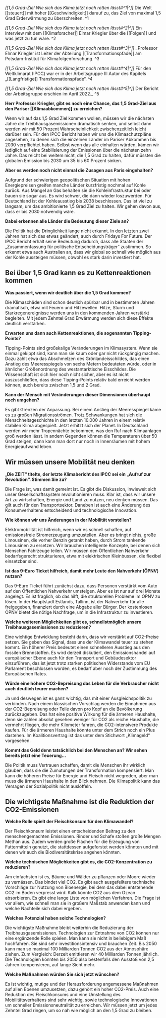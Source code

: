 *[[1,5 Grad-Ziel Wie sich das Klima jetzt noch retten lässt#^1|^]]* Die Welt [[steuert]] mit hoher [[Geschwindigkeit]] darauf zu, das Ziel von maximal 1,5 Grad Erderwärmung zu überschreiten. ^1

*[[1,5 Grad-Ziel Wie sich das Klima jetzt noch retten lässt#^2|^]]* Ein Interview mit dem [[Klimaforscher]] Elmar Kriegler über die [[Folgen]] und was jetzt zu tun wäre. ^2

 
*[[1,5 Grad-Ziel Wie sich das Klima jetzt noch retten lässt#^3|^]]* _Professor Elmar Kriegler ist Leiter der Abteilung [[Transformationspfade]] am Potsdam-Institut für Klimafolgenforschung. ^3

*[[1,5 Grad-Ziel Wie sich das Klima jetzt noch retten lässt#^4|^]]* Für den Weltklimarat (IPCC) war er in der Arbeitsgruppe III Autor des Kapitels „[[Langfristige]] Transformationspfade“. ^4

*[[1,5 Grad-Ziel Wie sich das Klima jetzt noch retten lässt#^5|^]]* Der Bericht der Arbeitsgruppe erschien im April 2022._ ^5


**Herr Professor Kriegler, gibt es noch eine Chance, das 1,5 Grad-Ziel aus den Pariser [[Klimaabkommen]] zu erreichen?**

Wenn wir auf das 1,5 Grad Ziel kommen wollen, müssen wir die nächsten Jahre die Treibhausgasemissionen dramatisch senken, und selbst dann werden wir mit 50 Prozent Wahrscheinlichkeit zwischenzeitlich leicht darüber sein. Für den IPCC Bericht haben wir uns die Klimaschutzpläne angesehen, zu denen sich die einzelnen Länder im Pariser Abkommen bis 2030 verpflichtet haben. Selbst wenn das alle einhalten würden, kämen wir lediglich auf eine Stabilisierung der Emissionen über die nächsten zehn Jahre. Das reicht bei weitem nicht, die 1,5 Grad zu halten, dafür müssten die globalen Emission bis 2030 um 35 bis 60 Prozent sinken.

**Aber es werden noch nicht einmal die Zusagen aus Paris eingehalten?**

Aufgrund der schwierigen geopolitischen Situation mit hohen Energiepreisen greifen manche Länder kurzfristig nochmal auf Kohle zurück. Aus Mangel an Gas behalten sie die Kohleinfrastruktur bei oder bauen sie sogar aus. Es wird schwer, die dann wieder loszuwerden. Für Deutschland ist der Kohleausstieg bis 2038 beschlossen. Das ist viel zu langsam, um das ambitionierte 1,5 Grad Ziel zu halten. Wir gehen davon aus, dass er bis 2030 notwendig wäre.

**Dabei erkennen alle Länder die Bedeutung dieser Ziele an?**

Die Politik hat die Dringlichkeit lange nicht erkannt. In den letzten zwei Jahren hat sich das etwas geändert, auch durch Fridays For Future. Der IPCC Bericht erhält seine Bedeutung dadurch, dass alle Staaten der „Zusammenfassung für politische Entscheidungsträger“ zustimmen. So erkennt etwa auch Australien an, dass wir global so schnell wie möglich aus der Kohle aussteigen müssen, obwohl es stark darin investiert hat.

## Bei über 1,5 Grad kann es zu Kettenreaktionen kommen

**Was passiert, wenn wir deutlich über die 1,5 Grad kommen?**

Die Klimaschäden sind schon deutlich spürbar und in bestimmten Jahren dramatisch, etwa mit Feuern und Hitzewellen. Hitze, Sturm und Starkregenereignisse werden uns in den kommenden Jahren verstärkt begleiten. Mit jedem Zehntel Grad Erwärmung werden sich diese Effekte deutlich verstärken.

**Erwarten uns dann auch Kettenreaktionen, die sogenannten Tipping-Points?**

Tipping-Points sind großskalige Veränderungen im Klimasystem. Wenn sie einmal gekippt sind, kann man sie kaum oder gar nicht rückgängig machen. Dazu zählt etwa das Abschmelzen des Grönlandeisschildes, das einen Anstieg des Meeresspiegels von sechs Metern bedeuteten würde, oder in ähnlicher Größenordnung des westantarktische Eisschildes. Die Wissenschaft ist sich hier noch nicht sicher, aber es ist nicht auszuschließen, dass diese Tipping-Points relativ bald erreicht werden können, auch bereits zwischen 1,5 und 2 Grad.

**Kann der Mensch mit Veränderungen dieser Dimensionen überhaupt noch umgehen?**

Es gibt Grenzen der Anpassung. Bei einem Anstieg der Meeresspiegel käme es zu großen Migrationsströmen. Trotz Schwankungen hat sich die Menschheitsgeschichte in den letzten 10.000 Jahren in einem relativ stabilen Klima abgespielt. Jetzt erhitzt sich der Planet. In Deutschland werden wir mehr Tropennächte bekommen, was den Ruf nach Klimaanlagen groß werden lässt. In andern Gegenden können die Temperaturen über 50 Grad steigen, dann kann man dort nur noch in Innenräumen mit hohem Energieaufwand leben.

## Wir müssen unsere Mobilität neu denken

„**Die ZEIT“ titelte, der letzte Klimabericht des IPCC sei ein „Aufruf zur Revolution“. Stimmen Sie zu?**

Die Frage ist, was damit gemeint ist. Es gibt die Diskussion, inwieweit sich unser Gesellschaftssystem revolutionieren muss. Klar ist, dass wir unsere Art zu wirtschaften, Energie und Land zu nutzen, neu denken müssen. Das gilt auch für den Transportsektor. Daneben ist auch eine Änderung des Konsumverhaltens entscheidend und technologische Innovation.

**Wie können wir uns Änderungen in der Mobilität vorstellen?**

Elektromobilität ist hilfreich, wenn wir es schnell schaffen, auf emissionsfreie Stromerzeugung umzustellen. Aber es bringt nichts, große Limousinen, die vorher Benzin getankt haben, durch Strom tankende Limousinen zu ersetzen. Wir brauchen intelligente Konzepte, bei denen sich Menschen Fahrzeuge teilen. Wir müssen den Öffentlichen Nahverkehr bedarfsgerecht strukturieren, etwa mit elektrischen Kleinbussen, die flexibel einsetzbar sind.

**Ist das 9-Euro Ticket hilfreich, damit mehr Leute den Nahverkehr (ÖPNV) nutzen?**

Das 9-Euro Ticket führt zunächst dazu, dass Personen verstärkt vom Auto auf den Öffentlichen Nahverkehr umsteigen. Aber es ist nur auf drei Monate angelegt. Es ist fraglich, ob das hilft, die strukturellen Probleme im ÖPNV zu lösen. In der Hauptstadt Estlands, Tallinn, ist der Nahverkehr für alle freigegeben, finanziert durch eine Abgabe aller Bürger. Der kostenlosen ÖPNV bietet die nötige Nachfrage, um in die Infrastruktur zu investieren.

**Welche weiteren Möglichkeiten gibt es, schnellstmöglich unsere Treibhausgasemissionen zu reduzieren?**

Eine wichtige Entwicklung besteht darin, dass wir verstärkt auf CO2-Preise setzen. Sie geben das Signal, dass uns der Klimawandel teuer zu stehen kommt. Ein höherer Preis bedeutet einen schnelleren Ausstieg aus den fossilen Brennstoffen. Es wird derzeit diskutiert, den Emissionshandel auf europäischer Ebene auch für den Transport und Gebäudesektor einzuführen, das ist jetzt trotz starken politischen Widerstands vom EU Parlament beschlossen worden, es bedarf aber noch der Zustimmung des Europäischen Rates.

**Würde eine höhere CO2-Bepreisung das Leben für die Verbraucher nicht auch deutlich teurer machen?**

Ja und deswegen ist es ganz wichtig, das mit einer Ausgleichspolitik zu verbinden. Nach einem klassischen Vorschlag werden die Einnahmen aus der CO2-Bepreisung oder Teile davon pro Kopf an die Bevölkerung zurückzugeben. Das hat eine positive Wirkung für die ärmeren Haushalte, denn sie zahlen absolut gesehen weniger für CO2 als reiche Haushalte, die vermehrt fliegen, die mehr Kilometer fahren, die CO2-intensivere Produkte kaufen. Für die ärmeren Haushalte könnte unter dem Strich noch ein Plus dastehen. Im Koalitionsvertrag ist das unter dem Stichwort „Klimageld“ vorgesehen.

**Kommt das Geld denn tatsächlich bei den Menschen an? Wir sehen bereits jetzt eine Teuerung...**

Die Politik muss Vertrauen schaffen, damit die Menschen ihr wirklich glauben, dass sie die Zumutungen der Transformation kompensiert. Man kann die höheren Preise für Energie und Fleisch nicht wegreden, aber man muss die ärmeren Haushalte in den Blick nehmen. Die Klimapolitik kann das Versagen der Sozialpolitik nicht auslöffeln.

## Die wichtigste Maßnahme ist die Reduktion der CO2-Emissionen

**Welche Rolle spielt der Fleischkonsum für den Klimawandel?**

Der Fleischkonsum leistet einen entscheidenden Beitrag zu den menschengemachten Emissionen. Rinder und Schafe stoßen große Mengen Methan aus. Zudem werden große Flächen für die Erzeugung von Futtermitteln genutzt, die stattdessen aufgeforstet werden könnten und mit denen wir auch die Biodiversitätskrise angehen könnten.

**Welche technischen Möglichkeiten gibt es, die CO2-Konzentration zu reduzieren?**

Am einfachsten ist es, Bäume und Wälder zu pflanzen oder Moore wieder zu vernässen. Das bindet viel CO2. Es gibt auch ausgefeiltere technische Vorschläge zur Nutzung von Bioenergie, bei dem das dabei entstehende CO2 im Boden verpresst wird. Kalk könnte CO2 aus dem Ozean absorbieren. Es gibt eine lange Liste von möglichen Verfahren. Die Frage ist vor allem, wie schnell man sie in großem Maßstab anwenden kann und welche Nachteile sich dabei ergeben.

**Welches Potenzial haben solche Technologien?**

Die wichtigste Maßnahme bleibt weiterhin die Reduzierung der Treibhausgasemissionen. Technologien zur Entnahme von CO2 können nur eine ergänzende Rolle spielen. Man kann sie nicht in beliebigem Maß hochfahren. Sie sind sehr investitionsintensiv und brauchen Zeit. Bis 2050 kann man so maximal 100 Milliarden Tonnen CO2 aus der Atmosphäre ziehen. Zum Vergleich: Derzeit emittieren wir 40 Milliarden Tonnen jährlich. Die Technologien könnten bis 2050 also bestenfalls den Ausstoß von 2,5 Jahren kompensieren, auf lange Sicht mehr.

**Welche Maßnahmen würden Sie sich jetzt wünschen?**

Es ist wichtig, mutige und der Herausforderung angemessene Maßnahmen auf allen Ebenen umzusetzen, dazu gehört ein hoher CO2-Preis. Auch eine Reduktion des Fleischkonsums und eine Umstellung des Mobilitätsverhaltens sind sehr wichtig, sowie technologische Innovationen um schneller Emissionsneutralität zu erreichen. Wir müssen jetzt um jedes Zehntel Grad ringen, um so nah wie möglich an den 1,5 Grad zu bleiben.